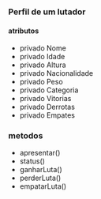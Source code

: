 ###

### Perfil de um lutador

#### atributos

<ul>
<li>privado Nome</li>
<li>privado Idade</li>
<li>privado Altura</li>
<li>privado Nacionalidade</li>
<li>privado Peso</li>
<li>privado Categoria</li>
<li>privado Vitorias</li>
<li>privado Derrotas</li>
<li>privado Empates</li>
</ul>

### metodos

<ul>
  <li>apresentar()</li>
  <li>status()</li>
  <li>ganharLuta()</li>
  <li>perderLuta()</li>
  <li>empatarLuta()</li>
</ul>
